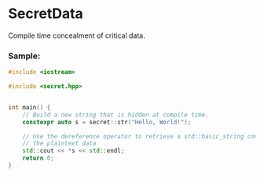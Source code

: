 # SecretData
Compile time concealment of critical data.

### Sample:
```c++
#include <iostream>

#include <secret.hpp>


int main() {
    // Build a new string that is hidden at compile time.
    constexpr auto s = secret::str("Hello, World!");

    // Use the dereference operator to retrieve a std::basic_string containing a copy of
    // the plaintext data
    std::cout << *s << std::endl;
    return 0;
}
```

